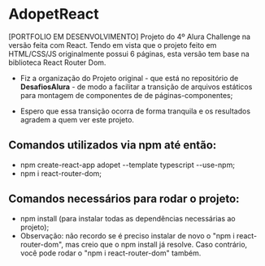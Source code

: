 # AdopetReact

[PORTFOLIO EM DESENVOLVIMENTO] Projeto do 4º Alura Challenge na versão feita com React. Tendo em vista que o projeto feito em HTML/CSS/JS originalmente possui 6 páginas, esta versão tem base na biblioteca React Router Dom.

- Fiz a organização do Projeto original - que está no repositório de **DesafiosAlura** - de modo a facilitar a transição de arquivos estáticos para montagem de componentes de de páginas-componentes;

- Espero que essa transição ocorra de forma tranquila e os resultados agradem a quem ver este projeto.


## Comandos utilizados via npm até então:

- npm create-react-app adopet --template typescript --use-npm;
- npm i react-router-dom;


## Comandos necessários para rodar o projeto:

- npm install (para instalar todas as dependências necessárias ao projeto);
- Observação: não recordo se é preciso instalar de novo o "npm i react-router-dom", mas creio que o npm install já resolve. Caso contrário, você pode rodar o "npm i react-router-dom" também.
